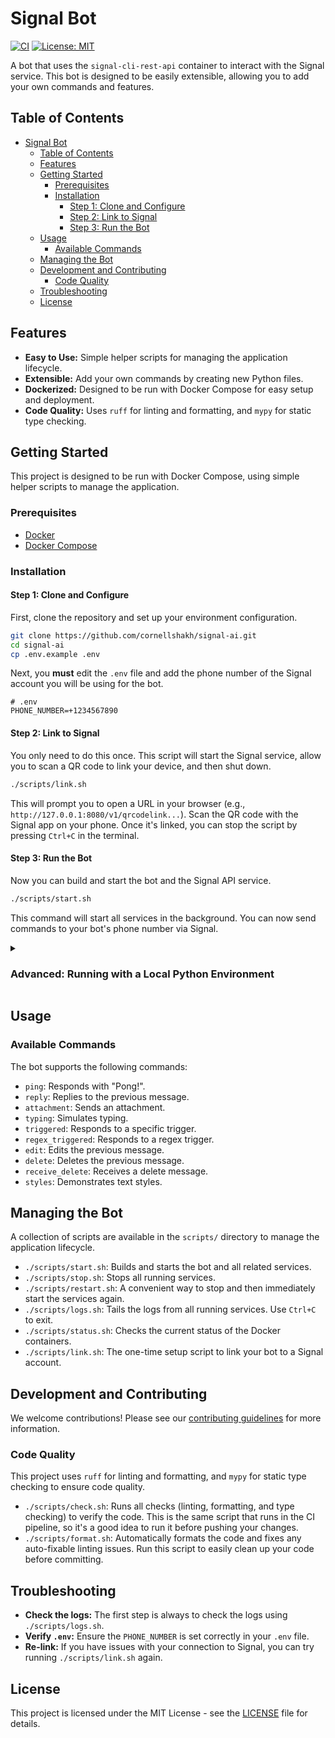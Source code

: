 # Signal Bot

[![CI](https://github.com/cornellshakh/signal-ai/actions/workflows/ci.yml/badge.svg)](https://github.com/cornellshakh/signal-ai/actions/workflows/ci.yml)
[![License: MIT](https://img.shields.io/badge/License-MIT-yellow.svg)](https://opensource.org/licenses/MIT)

A bot that uses the `signal-cli-rest-api` container to interact with the Signal service. This bot is designed to be easily extensible, allowing you to add your own commands and features.

## Table of Contents

- [Signal Bot](#signal-bot)
  - [Table of Contents](#table-of-contents)
  - [Features](#features)
  - [Getting Started](#getting-started)
    - [Prerequisites](#prerequisites)
    - [Installation](#installation)
      - [Step 1: Clone and Configure](#step-1-clone-and-configure)
      - [Step 2: Link to Signal](#step-2-link-to-signal)
      - [Step 3: Run the Bot](#step-3-run-the-bot)
  - [Usage](#usage)
    - [Available Commands](#available-commands)
  - [Managing the Bot](#managing-the-bot)
  - [Development and Contributing](#development-and-contributing)
    - [Code Quality](#code-quality)
  - [Troubleshooting](#troubleshooting)
  - [License](#license)

## Features

- **Easy to Use:** Simple helper scripts for managing the application lifecycle.
- **Extensible:** Add your own commands by creating new Python files.
- **Dockerized:** Designed to be run with Docker Compose for easy setup and deployment.
- **Code Quality:** Uses `ruff` for linting and formatting, and `mypy` for static type checking.

## Getting Started

This project is designed to be run with Docker Compose, using simple helper scripts to manage the application.

### Prerequisites

- [Docker](https://docs.docker.com/get-docker/)
- [Docker Compose](https://docs.docker.com/compose/install/)

### Installation

#### Step 1: Clone and Configure

First, clone the repository and set up your environment configuration.

```bash
git clone https://github.com/cornellshakh/signal-ai.git
cd signal-ai
cp .env.example .env
```

Next, you **must** edit the `.env` file and add the phone number of the Signal account you will be using for the bot.

```plaintext
# .env
PHONE_NUMBER=+1234567890
```

#### Step 2: Link to Signal

You only need to do this once. This script will start the Signal service, allow you to scan a QR code to link your device, and then shut down.

```bash
./scripts/link.sh
```

This will prompt you to open a URL in your browser (e.g., `http://127.0.0.1:8080/v1/qrcodelink...`). Scan the QR code with the Signal app on your phone. Once it's linked, you can stop the script by pressing `Ctrl+C` in the terminal.

#### Step 3: Run the Bot

Now you can build and start the bot and the Signal API service.

```bash
./scripts/start.sh
```

This command will start all services in the background. You can now send commands to your bot's phone number via Signal.

<details>
<summary><h3>Advanced: Running with a Local Python Environment</h3></summary>

While Docker is the recommended method, you can also run the bot in a local Python virtual environment. This is useful for development or if you cannot use Docker for the bot itself.

**Note:** This method still requires Docker to run the `signal-cli-rest-api` service.

1.  **Setup Virtual Environment:**
    Run the setup script to create a virtual environment and install dependencies.

    ```bash
    ./scripts/setup.sh
    ```

2.  **Link to Signal:**
    The linking process is the same. Use the script, which will handle the Docker container for you.

    ```bash
    ./scripts/link.sh
    ```

3.  **Run the Services:**
First, start the Signal API service using the script:
`bash
    ./scripts/start.sh
    `
Then, in a separate terminal, activate the virtual environment and run the Python bot:
`bash
    poetry run python src/bot.py
    `
</details>

## Usage

### Available Commands

The bot supports the following commands:

- `ping`: Responds with "Pong!".
- `reply`: Replies to the previous message.
- `attachment`: Sends an attachment.
- `typing`: Simulates typing.
- `triggered`: Responds to a specific trigger.
- `regex_triggered`: Responds to a regex trigger.
- `edit`: Edits the previous message.
- `delete`: Deletes the previous message.
- `receive_delete`: Receives a delete message.
- `styles`: Demonstrates text styles.

## Managing the Bot

A collection of scripts are available in the `scripts/` directory to manage the application lifecycle.

- `./scripts/start.sh`: Builds and starts the bot and all related services.
- `./scripts/stop.sh`: Stops all running services.
- `./scripts/restart.sh`: A convenient way to stop and then immediately start the services again.
- `./scripts/logs.sh`: Tails the logs from all running services. Use `Ctrl+C` to exit.
- `./scripts/status.sh`: Checks the current status of the Docker containers.
- `./scripts/link.sh`: The one-time setup script to link your bot to a Signal account.

## Development and Contributing

We welcome contributions! Please see our [contributing guidelines](CONTRIBUTING.md) for more information.

### Code Quality

This project uses `ruff` for linting and formatting, and `mypy` for static type checking to ensure code quality.

- `./scripts/check.sh`: Runs all checks (linting, formatting, and type checking) to verify the code. This is the same script that runs in the CI pipeline, so it's a good idea to run it before pushing your changes.
- `./scripts/format.sh`: Automatically formats the code and fixes any auto-fixable linting issues. Run this script to easily clean up your code before committing.

## Troubleshooting

- **Check the logs:** The first step is always to check the logs using `./scripts/logs.sh`.
- **Verify `.env`:** Ensure the `PHONE_NUMBER` is set correctly in your `.env` file.
- **Re-link:** If you have issues with your connection to Signal, you can try running `./scripts/link.sh` again.

## License

This project is licensed under the MIT License - see the [LICENSE](LICENSE) file for details.

